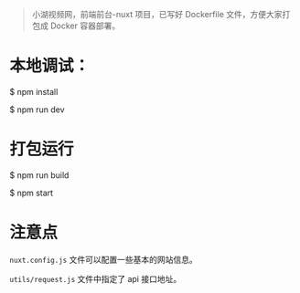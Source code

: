 > 小湖视频网，前端前台-nuxt 项目，已写好 Dockerfile 文件，方便大家打包成 Docker 容器部署。

# 本地调试：

$ npm install

$ npm run dev

# 打包运行

$ npm run build

$ npm start

# 注意点

`nuxt.config.js` 文件可以配置一些基本的网站信息。

`utils/request.js` 文件中指定了 api 接口地址。
